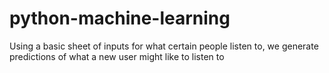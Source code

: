 # python-machine-learning
Using a basic sheet of inputs for what certain people listen to, we generate predictions of what a new user might like to listen to
